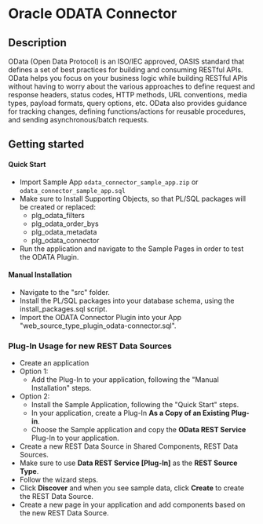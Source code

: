 # Oracle ODATA Connector

## Description
OData (Open Data Protocol) is an ISO/IEC approved, OASIS standard that defines a set of best practices for building and consuming RESTful APIs. OData helps you focus on your business logic while building RESTful APIs without having to worry about the various approaches to define request and response headers, status codes, HTTP methods, URL conventions, media types, payload formats, query options, etc. OData also provides guidance for tracking changes, defining functions/actions for reusable procedures, and sending asynchronous/batch requests.


## Getting started

#### Quick Start

- Import Sample App `odata_connector_sample_app.zip` or `odata_connector_sample_app.sql`
- Make sure to Install Supporting Objects, so that PL/SQL packages will be created or replaced: 
  - plg_odata_filters
  - plg_odata_order_bys
  - plg_odata_metadata
  - plg_odata_connector
- Run the application and navigate to the Sample Pages in order to test the ODATA Plugin.


#### Manual Installation

- Navigate to the "src" folder.
- Install the PL/SQL packages into your database schema, using the install_packages.sql script.
- Import the ODATA Connector Plugin into your App "web_source_type_plugin_odata-connector.sql".


### Plug-In Usage for new REST Data Sources

- Create an application
- Option 1: 
  - Add the Plug-In to your application, following the "Manual Installation" steps.
- Option 2:
  - Install the Sample Application, following the "Quick Start" steps.
  - In your application, create a Plug-In **As a Copy of an Existing Plug-in**.
  - Choose the Sample application and copy the **OData REST Service** Plug-In to your application.
- Create a new REST Data Source in Shared Components, REST Data Sources.
- Make sure to use **Data REST Service [Plug-In]** as the **REST Source Type**.
- Follow the wizard steps.
- Click **Discover** and when you see sample data, click **Create** to create the REST Data Source.
- Create a new page in your application and add components based on the new REST Data Source.
